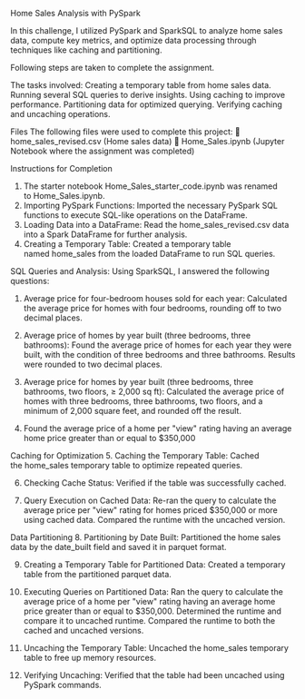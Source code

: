 Home Sales Analysis with PySpark

In this challenge, I utilized PySpark and SparkSQL to analyze home sales data, compute key metrics, and optimize data processing through techniques like caching and partitioning. 

Following steps are taken to complete the assignment.

The tasks involved:
Creating a temporary table from home sales data.
Running several SQL queries to derive insights.
Using caching to improve performance.
Partitioning data for optimized querying.
Verifying caching and uncaching operations.

Files
The following files were used to complete this project:
 home_sales_revised.csv (Home sales data)
 Home_Sales.ipynb (Jupyter Notebook where the assignment was completed)

Instructions for Completion
1. The starter notebook Home_Sales_starter_code.ipynb was renamed to Home_Sales.ipynb.
2. Importing PySpark Functions: Imported the necessary PySpark SQL functions to execute SQL-like operations on the DataFrame.
3. Loading Data into a DataFrame: Read the home_sales_revised.csv data into a Spark DataFrame for
further analysis.
4. Creating a Temporary Table: Created a temporary table named home_sales from the loaded
DataFrame to run SQL queries.

SQL Queries and Analysis: Using SparkSQL, I answered the following questions:

1. Average price for four-bedroom houses sold for each year: Calculated the average price for homes with four bedrooms, rounding off to two decimal places.

2. Average price of homes by year built (three bedrooms, three bathrooms): Found the average price of homes for each year they were built, with the condition of three bedrooms and three bathrooms. Results were
rounded to two decimal places.

3. Average price for homes by year built (three bedrooms, three bathrooms, two floors, ≥ 2,000 sq ft):
Calculated the average price of homes with three bedrooms, three bathrooms, two floors, and a minimum of 2,000 square feet, and rounded off the result.

4. Found the  average price of a home per "view" rating having an average home price greater than or equal to $350,000

Caching for Optimization
5. Caching the Temporary Table: Cached the home_sales temporary table to optimize repeated queries.

6. Checking Cache Status: Verified if the table was successfully cached.
   
7. Query Execution on Cached Data: Re-ran the query to calculate the average price per &quot;view&quot; rating for
homes priced $350,000 or more using cached data. Compared the
runtime with the uncached version.

Data Partitioning
8. Partitioning by Date Built: Partitioned the home sales data by the date_built field and saved it in
parquet format.

9. Creating a Temporary Table for Partitioned Data: Created a temporary table from the partitioned parquet data.

10. Executing Queries on Partitioned Data:
Ran the query to calculate the average price of a home per "view" rating having an average home price greater than or equal to $350,000. Determined the runtime and compare it to uncached runtime. Compared the
runtime to both the cached and uncached versions.

11. Uncaching the Temporary Table: Uncached the home_sales temporary table to free up memory resources.
    
12. Verifying Uncaching:  Verified that the table had been uncached using PySpark commands.
